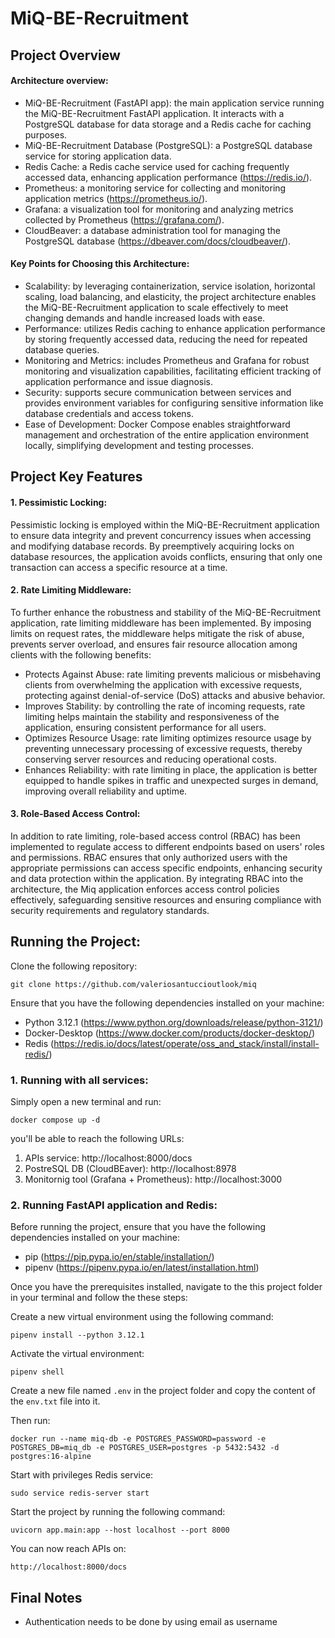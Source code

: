 # MiQ-BE-Recruitment

## Project Overview
#### Architecture overview:

- MiQ-BE-Recruitment (FastAPI app): the main application service running the MiQ-BE-Recruitment FastAPI application. It interacts with a PostgreSQL database for data storage and a Redis cache for caching purposes.
- MiQ-BE-Recruitment Database (PostgreSQL): a PostgreSQL database service for storing application data.
- Redis Cache: a Redis cache service used for caching frequently accessed data, enhancing application performance (https://redis.io/).
- Prometheus: a monitoring service for collecting and monitoring application metrics (https://prometheus.io/).
- Grafana: a visualization tool for monitoring and analyzing metrics collected by Prometheus (https://grafana.com/).
- CloudBeaver: a database administration tool for managing the PostgreSQL database (https://dbeaver.com/docs/cloudbeaver/).

#### Key Points for Choosing this Architecture:
- Scalability: by leveraging containerization, service isolation, horizontal scaling, load balancing, and elasticity, the project architecture enables the MiQ-BE-Recruitment application to scale effectively to meet changing demands and handle increased loads with ease.
- Performance: utilizes Redis caching to enhance application performance by storing frequently accessed data, reducing the need for repeated database queries.
- Monitoring and Metrics: includes Prometheus and Grafana for robust monitoring and visualization capabilities, facilitating efficient tracking of application performance and issue diagnosis.
- Security: supports secure communication between services and provides environment variables for configuring sensitive information like database credentials and access tokens.
- Ease of Development: Docker Compose enables straightforward management and orchestration of the entire application environment locally, simplifying development and testing processes.

## Project Key Features
#### 1. Pessimistic Locking:
Pessimistic locking is employed within the MiQ-BE-Recruitment application to ensure data integrity and prevent concurrency issues when accessing and modifying database records. By preemptively acquiring locks on database resources, the application avoids conflicts, ensuring that only one transaction can access a specific resource at a time.

#### 2. Rate Limiting Middleware:
To further enhance the robustness and stability of the MiQ-BE-Recruitment application, rate limiting middleware has been implemented. By imposing limits on request rates, the middleware helps mitigate the risk of abuse, prevents server overload, and ensures fair resource allocation among clients with the following benefits:

- Protects Against Abuse: rate limiting prevents malicious or misbehaving clients from overwhelming the application with excessive requests, protecting against denial-of-service (DoS) attacks and abusive behavior.
- Improves Stability: by controlling the rate of incoming requests, rate limiting helps maintain the stability and responsiveness of the application, ensuring consistent performance for all users.
- Optimizes Resource Usage: rate limiting optimizes resource usage by preventing unnecessary processing of excessive requests, thereby conserving server resources and reducing operational costs.
- Enhances Reliability: with rate limiting in place, the application is better equipped to handle spikes in traffic and unexpected surges in demand, improving overall reliability and uptime.

#### 3. Role-Based Access Control:
In addition to rate limiting, role-based access control (RBAC) has been implemented to regulate access to different endpoints based on users' roles and permissions. RBAC ensures that only authorized users with the appropriate permissions can access specific endpoints, enhancing security and data protection within the application.
By integrating RBAC into the architecture, the Miq application enforces access control policies effectively, safeguarding sensitive resources and ensuring compliance with security requirements and regulatory standards.


## Running the Project:
Clone the following repository:

    git clone https://github.com/valeriosantuccioutlook/miq

Ensure that you have the following dependencies installed on your machine:

- Python 3.12.1 (https://www.python.org/downloads/release/python-3121/)
- Docker-Desktop (https://www.docker.com/products/docker-desktop/)
- Redis (https://redis.io/docs/latest/operate/oss_and_stack/install/install-redis/)

### 1. Running with all services:
Simply open a new terminal and run:

    docker compose up -d

you'll be able to reach the following URLs:

1. APIs service: http://localhost:8000/docs
2. PostreSQL DB (CloudBEaver): http://localhost:8978
3. Monitornig tool (Grafana + Prometheus): http://localhost:3000


### 2. Running FastAPI application and Redis:
Before running the project, ensure that you have the following dependencies installed on your machine:

- pip (https://pip.pypa.io/en/stable/installation/)
- pipenv (https://pipenv.pypa.io/en/latest/installation.html)

Once you have the prerequisites installed, navigate to the this project folder in your terminal and follow the these steps:

Create a new virtual environment using the following command:

    pipenv install --python 3.12.1

Activate the virtual environment:

    pipenv shell

Create a new file named `.env` in the project folder and copy the content of the `env.txt` file into it.

Then run:

    docker run --name miq-db -e POSTGRES_PASSWORD=password -e POSTGRES_DB=miq_db -e POSTGRES_USER=postgres -p 5432:5432 -d postgres:16-alpine

Start with privileges Redis service:

    sudo service redis-server start

Start the project by running the following command:

    uvicorn app.main:app --host localhost --port 8000

You can now reach APIs on:

    http://localhost:8000/docs


## Final Notes
- Authentication needs to be done by using email as username
